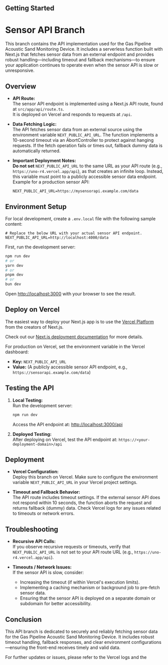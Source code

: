 
## Getting Started


# Sensor API Branch

This branch contains the API implementation used for the Gas Pipeline Acoustic Sand Monitoring Device. It includes a serverless function built with Next.js that fetches sensor data from an external endpoint and provides robust handling—including timeout and fallback mechanisms—to ensure your application continues to operate even when the sensor API is slow or unresponsive.

## Overview

- **API Route:**  
  The sensor API endpoint is implemented using a Next.js API route, found at `src/app/api/route.ts`.  
  It is deployed on Vercel and responds to requests at `/api`.

- **Data Fetching Logic:**  
  The API fetches sensor data from an external source using the environment variable `NEXT_PUBLIC_API_URL`. The function implements a 10-second timeout via an AbortController to protect against hanging requests. If the fetch operation fails or times out, fallback dummy data is automatically returned.

- **Important Deployment Notes:**  
  **Do not set** `NEXT_PUBLIC_API_URL` to the same URL as your API route (e.g., `https://uno-r4.vercel.app/api`), as that creates an infinite loop. Instead, this variable must point to a publicly accessible sensor data endpoint.  
  Example for a production sensor API:
  ```env
  NEXT_PUBLIC_API_URL=https://mysensorapi.example.com/data
  ```

## Environment Setup

For local development, create a `.env.local` file with the following sample content:

```env
# Replace the below URL with your actual sensor API endpoint.
NEXT_PUBLIC_API_URL=http://localhost:4000/data
```

First, run the development server:

```bash
npm run dev
# or
yarn dev
# or
pnpm dev
# or
bun dev
```

Open [http://localhost:3000](http://localhost:3000) with your browser to see the result.

## Deploy on Vercel

The easiest way to deploy your Next.js app is to use the [Vercel Platform](https://vercel.com/new?utm_medium=default-template&filter=next.js&utm_source=create-next-app&utm_campaign=create-next-app-readme) from the creators of Next.js.

Check out our [Next.js deployment documentation](https://nextjs.org/docs/app/building-your-application/deploying) for more details.

For production on Vercel, set the environment variable in the Vercel dashboard:

- **Key:** `NEXT_PUBLIC_API_URL`
- **Value:** (A publicly accessible sensor API endpoint, e.g., `https://sensorapi.example.com/data`)

## Testing the API

1. **Local Testing:**  
   Run the development server:
   ```bash
   npm run dev
   ```
   Access the API endpoint at: [http://localhost:3000/api](http://localhost:3000/api)

2. **Deployed Testing:**  
   After deploying on Vercel, test the API endpoint at: `https://<your-deployment-domain>/api`

## Deployment

- **Vercel Configuration:**  
  Deploy this branch on Vercel. Make sure to configure the environment variable `NEXT_PUBLIC_API_URL` in your Vercel project settings.
  
- **Timeout and Fallback Behavior:**  
  The API route includes timeout settings. If the external sensor API does not respond within 10 seconds, the function aborts the request and returns fallback (dummy) data. Check Vercel logs for any issues related to timeouts or network errors.

## Troubleshooting

- **Recursive API Calls:**  
  If you observe recursive requests or timeouts, verify that `NEXT_PUBLIC_API_URL` is not set to your API route URL (e.g., `https://uno-r4.vercel.app/api`).
  
- **Timeouts / Network Issues:**  
  If the sensor API is slow, consider:
  - Increasing the timeout (if within Vercel's execution limits).
  - Implementing a caching mechanism or background job to pre-fetch sensor data.
  - Ensuring that the sensor API is deployed on a separate domain or subdomain for better accessibility.

## Conclusion

This API branch is dedicated to securely and reliably fetching sensor data for the Gas Pipeline Acoustic Sand Monitoring Device. It includes robust timeout handling, fallback responses, and clear environment configurations—ensuring the front-end receives timely and valid data.

For further updates or issues, please refer to the Vercel logs and the 